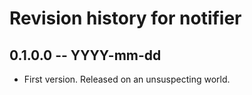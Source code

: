 # Revision history for notifier

## 0.1.0.0 -- YYYY-mm-dd

* First version. Released on an unsuspecting world.

